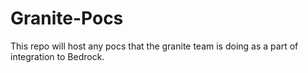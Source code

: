 # Granite-Pocs
This repo will host any pocs that the granite team is doing as a part of integration to Bedrock.
